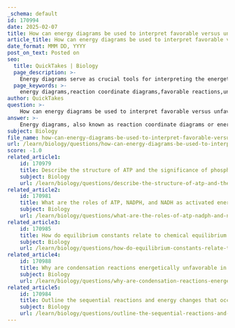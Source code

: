 ```yaml
---
_schema: default
id: 170994
date: 2025-02-07
title: How can energy diagrams be used to interpret favorable versus unfavorable reactions?
article_title: How can energy diagrams be used to interpret favorable versus unfavorable reactions?
date_format: MMM DD, YYYY
post_on_text: Posted on
seo:
  title: QuickTakes | Biology
  page_description: >-
    Energy diagrams serve as crucial tools for interpreting the energetics of chemical reactions, distinguishing between favorable and unfavorable reactions based on energy levels of reactants and products, activation energy, and Gibbs Free Energy changes.
  page_keywords: >-
    energy diagrams,reaction coordinate diagrams,favorable reactions,unfavorable reactions,activation energy,energy profiles,Gibbs Free Energy,exothermic reactions,endothermic reactions,energy barriers,chemical kinetics
author: QuickTakes
question: >-
    How can energy diagrams be used to interpret favorable versus unfavorable reactions?
answer: >-
    Energy diagrams, also known as reaction coordinate diagrams or energy profiles, are essential tools in understanding the energetics of chemical reactions. They visually represent the energy changes that occur during a reaction, allowing us to interpret whether a reaction is favorable or unfavorable based on the energy of the reactants and products.\n\n### Key Components of Energy Diagrams\n\n1. **Axes**: \n   - The vertical axis represents the energy of the system.\n   - The horizontal axis represents the reaction coordinate, which traces the progress of the reaction from reactants to products.\n\n2. **Reactants and Products**: \n   - The starting materials (reactants) are plotted at a certain energy level, while the products are plotted at another level, indicating their relative stability.\n\n3. **Activation Energy**: \n   - The peak of the diagram represents the transition state, which is the highest energy point that must be overcome for the reaction to proceed. The difference in energy between the reactants and this peak is known as the activation energy ($E_{act}$).\n\n4. **Overall Energy Change ($\Delta E$)**: \n   - The overall change in energy between the reactants and products is indicated by the difference in their energy levels. A negative $\Delta E$ (where the products are lower in energy than the reactants) indicates an exothermic reaction, which is generally favorable. Conversely, a positive $\Delta E$ indicates an endothermic reaction, which may be unfavorable unless coupled with a favorable process.\n\n### Interpreting Favorable vs. Unfavorable Reactions\n\n- **Favorable Reactions**: \n  - If the energy level of the products is lower than that of the reactants (i.e., the tail end of the energy diagram is lower than the front), the reaction is energetically favorable. This is often associated with a negative Gibbs Free Energy change ($\Delta G < 0$), indicating that the reaction can occur spontaneously.\n\n- **Unfavorable Reactions**: \n  - If the energy level of the products is higher than that of the reactants (i.e., the tail end is higher), the reaction is energetically unfavorable. This is typically associated with a positive Gibbs Free Energy change ($\Delta G > 0$), meaning the reaction does not occur spontaneously and requires an input of energy to proceed.\n\n- **High Peaks**: \n  - High peaks in the energy diagram represent points of high activation energy, which can slow down the reaction. These points are often referred to as "energy barriers" that must be overcome for the reaction to proceed.\n\n### Conclusion\n\nEnergy diagrams are invaluable for visualizing the energetics of chemical reactions. By analyzing the relative energy levels of reactants and products, as well as the activation energy required, one can determine the favorability of a reaction. Understanding these concepts is crucial in fields such as biochemistry, where reactions often need to be coupled or driven by external energy inputs to proceed.
subject: Biology
file_name: how-can-energy-diagrams-be-used-to-interpret-favorable-versus-unfavorable-reactions.md
url: /learn/biology/questions/how-can-energy-diagrams-be-used-to-interpret-favorable-versus-unfavorable-reactions
score: -1.0
related_article1:
    id: 170979
    title: Describe the structure of ATP and the significance of phosphoanhydride bonds.
    subject: Biology
    url: /learn/biology/questions/describe-the-structure-of-atp-and-the-significance-of-phosphoanhydride-bonds
related_article2:
    id: 170981
    title: What are the roles of ATP, NADPH, and NADH as activated energy carriers in cells?
    subject: Biology
    url: /learn/biology/questions/what-are-the-roles-of-atp-nadph-and-nadh-as-activated-energy-carriers-in-cells
related_article3:
    id: 170985
    title: How do equilibrium constants relate to chemical equilibrium in glycolysis?
    subject: Biology
    url: /learn/biology/questions/how-do-equilibrium-constants-relate-to-chemical-equilibrium-in-glycolysis
related_article4:
    id: 170988
    title: Why are condensation reactions energetically unfavorable in nucleic acid biosynthesis?
    subject: Biology
    url: /learn/biology/questions/why-are-condensation-reactions-energetically-unfavorable-in-nucleic-acid-biosynthesis
related_article5:
    id: 170984
    title: Outline the sequential reactions and energy changes that occur during glycolysis.
    subject: Biology
    url: /learn/biology/questions/outline-the-sequential-reactions-and-energy-changes-that-occur-during-glycolysis
---
```


&nbsp;